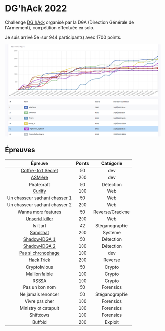 # DG'hAck 2022

Challenge [DG'hAck](https://www.dghack.fr/) organisé par la DGA (Direction Générale de l'Armement), compétition effectuée en solo.

Je suis arrivé 5e (sur 944 participants) avec 1700 points.

![scoreboard](images/scoreboard.png)

## Épreuves

| Épreuve | Points | Catégorie |
|:-------:|:------:|:---------:|
| [Coffre-fort Secret](Dev/Coffre.md) | 50 | dev |
| [ASM ère](Dev/ASM.md) | 200 | dev |
| Piratecraft | 50 | Détection |
| [Curlify](Web/Curlify.md) | 100 | Web |
| Un chasseur sachant chasser 1 | 50 | Web |
| Un chasseur sachant chasser 2 | 200 | Web |
| Wanna more features | 50 | Reverse/Crackme |
| [Unserial killer](Web/Unserial.md) | 200 | Web |
| Is it art | 42 | Stéganographie |
| [Sandchat](Systeme/Sandchat.md) | 200 | Système |
| [Shadow4DGA 1](Detection/Shadow4DGA.md) | 50 | Détection |
| [Shadow4DGA 2](Detection/Shadow4DGA.md#seconde-partie) | 100 | Détection |
| [Pas si chronophage](Dev/Chronophage.md) | 100 | dev |
| [Hack Trick](Reverse/HackTrick.md) | 200 | Reverse |
| Cryptobvious | 50 | Crypto |
| Maillon faible | 100 | Crypto |
| RSSSA | 100 | Crypto |
| Pas un bon nom | 50 | Forensics |
| Ne jamais renoncer | 50 | Stéganographie |
| Vivre pas cher | 100 | Forensics |
| Ministry of catapult | 100 | Forensics |
| Shiftdows | 100 | Forensics |
| Buffoid | 200 | Exploit |